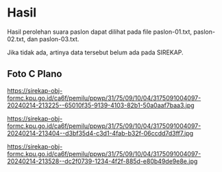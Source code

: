 # Hasil

Hasil perolehan suara paslon dapat dilihat pada file paslon-01.txt, paslon-02.txt, dan paslon-03.txt.

Jika tidak ada, artinya data tersebut belum ada pada SIREKAP.

## Foto C Plano

https://sirekap-obj-formc.kpu.go.id/ca6f/pemilu/ppwp/31/75/09/10/04/3175091004097-20240214-213225--65010f35-9139-4103-82b1-50a0aaf7baa3.jpg

https://sirekap-obj-formc.kpu.go.id/ca6f/pemilu/ppwp/31/75/09/10/04/3175091004097-20240214-213404--d3bf35d4-c3d1-4fab-b32f-06ccdd7d3ff7.jpg

https://sirekap-obj-formc.kpu.go.id/ca6f/pemilu/ppwp/31/75/09/10/04/3175091004097-20240214-213528--dc2f0739-1234-4f2f-885d-e80b49de9e8e.jpg
